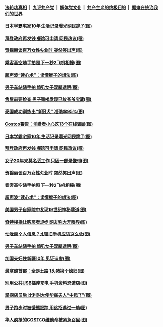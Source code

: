 ####  [法轮功真相](../../../../basic/blob/master/README.md?t=04271706) &nbsp;|&nbsp; [九评共产党](../../../../9ping.md/blob/master/README.md?t=04271706) &nbsp;|&nbsp; [解体党文化](../../../../jtdwh.md/blob/master/README.md?t=04271706)  &nbsp;|&nbsp; [共产主义的终极目的](../../../../gczydzjmd.md/blob/master/README.md?t=04271706) &nbsp;|&nbsp; [魔鬼在统治我们的世界](../../../../mgztzwmdsj.md/blob/master/README.md?t=04271706) 

#### [日本学霸宅家10年 生活记录曝光网民跪了(图)](../pages/p3/969932.md?t=04271706) 

#### [拜登政府再发钱 餐馆可申请 网民热议(图)](../pages/p3/969874.md?t=04271706) 

#### [贺锦丽谈百万女性失业时 突然笑出声(图)](../pages/p3/969860.md?t=04271706) 

#### [乘客高空随手拍照 下一秒2飞机相撞(图)](../pages/p3/969851.md?t=04271706) 

#### [超声波“读心术”：读懂猴子的想法(图)](../pages/p3/969850.md?t=04271706) 

#### [男子车站随手拍 惊见女子双腿透明(图)](../pages/p3/969364.md?t=04271706) 

#### [售屋前要检查 男子阁楼发现已故爷爷宝藏(图)](../pages/p3/969991.md?t=04271706) 

#### [泰国成功训练出“新冠犬” 准确率95%(图)](../pages/p3/969967.md?t=04271706) 

#### [Costco警告：消费者小心这13个在线骗局(图)](../pages/p3/969965.md?t=04271706) 

#### [日本学霸宅家10年 生活记录曝光网民跪了(图)](../pages/p3/969932.md?t=04271706) 

#### [拜登政府再发钱 餐馆可申请 网民热议(图)](../pages/p3/969874.md?t=04271706) 

#### [女子20年来莫名丢工作 只因一部录像带(图)](../pages/p3/969898.md?t=04271706) 


#### [贺锦丽谈百万女性失业时 突然笑出声(图)](../pages/p3/969860.md?t=04271706) 

#### [乘客高空随手拍照 下一秒2飞机相撞(图)](../pages/p3/969851.md?t=04271706) 

#### [超声波“读心术”：读懂猴子的想法(图)](../pages/p3/969850.md?t=04271706) 

#### [美国男子自家院中发现19世纪神秘隧道(图)](../pages/p3/969813.md?t=04271706) 

#### [奇特楼梯让购房者却步 网友称大开眼界(图)](../pages/p3/969801.md?t=04271706) 

#### [怕泄露个人信息？处理旧手机应该这么做(图)](../pages/p3/969465.md?t=04271706) 

#### [男子车站随手拍 惊见女子双腿透明(图)](../pages/p3/969364.md?t=04271706) 

#### [加国夫妇住新疆10年 见证迫害(图)](../pages/p3/969700.md?t=04271706) 

#### [最寒酸首都：全是土路 1头猪换个媳妇(图)](../pages/p3/969358.md?t=04271706) 

#### [别用公共USB插座充电 手机资料恐遭窃(图)](../pages/p3/969693.md?t=04271706) 

#### [掌掴店员后 比利时大使华裔夫人“中风了”(图)](../pages/p3/969668.md?t=04271706) 

#### [男子跑步时被饿熊跟踪 用这招逃过一劫(图)](../pages/p3/969681.md?t=04271706) 

#### [华人疯抢的COSTCO维他命被紧急召回(图)](../pages/p3/969666.md?t=04271706) 


